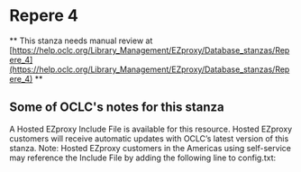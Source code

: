 # Repere 4
** This stanza needs manual review at [https://help.oclc.org/Library_Management/EZproxy/Database_stanzas/Repere_4](https://help.oclc.org/Library_Management/EZproxy/Database_stanzas/Repere_4) **

## Some of OCLC's notes for this stanza

A Hosted EZproxy Include File is available for this resource. Hosted EZproxy customers will receive automatic updates with OCLC&rsquo;s latest version of this stanza. Note: Hosted EZproxy customers in the Americas using self-service may reference the Include File by adding the following line to config.txt:

&nbsp;

&nbsp;
